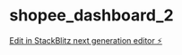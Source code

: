 # shopee_dashboard_2

[Edit in StackBlitz next generation editor ⚡️](https://stackblitz.com/~/github.com/jahoy/shopee_dashboard_2)